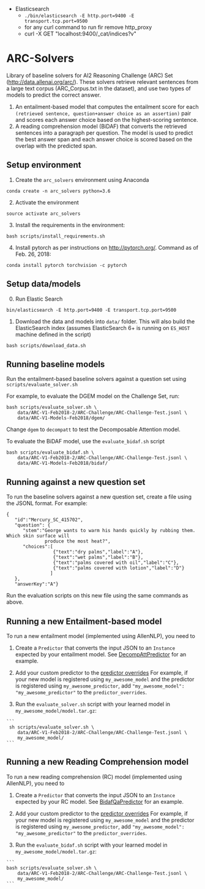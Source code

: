 - Elasticsearch
  + `./bin/elasticsearch -E http.port=9400 -E transport.tcp.port=9500`
  + for any curl command to run fir remove http_proxy
  + curl -X GET "localhost:9400/_cat/indices?v"

# ARC-Solvers
Library of baseline solvers for AI2 Reasoning Challenge (ARC) Set (http://data.allenai.org/arc/).
These solvers retrieve relevant sentences from a large text corpus (ARC_Corpus.txt in the
dataset), and use two types of models to predict the correct answer.
 1. An entailment-based model that computes the entailment score for each `(retrieved sentence,
 question+answer choice as an assertion)` pair and scores each answer choice based on the
 highest-scoring sentence.
 2. A reading comprehension model (BiDAF) that converts the retrieved sentences into a paragraph
 per question. The model is used to predict the best answer span and each answer choice is scored
  based on the overlap with the predicted span.
 
 ## Setup environment
 1. Create the `arc_solvers` environment using Anaconda
 
   ```
   conda create -n arc_solvers python=3.6
   ```
 
 2. Activate the environment
 
   ```
   source activate arc_solvers
   ```
 
 3. Install the requirements in the environment: 
 
   ```
   bash scripts/install_requirements.sh
   ```
 
 4. Install pytorch as per instructions on <http://pytorch.org/>. Command as of Feb. 26, 2018:
 
   ```
   conda install pytorch torchvision -c pytorch
   ```
  

 ## Setup data/models
 0. Run Elastic Search
  ```
  bin/elasticsearch -E http.port=9400 -E transport.tcp.port=9500 
  ```

 1. Download the data and models into `data/` folder. This will also build the ElasticSearch
 index (assumes ElasticSearch 6+ is running on `ES_HOST` machine defined in the script)
  ```
bash scripts/download_data.sh
  ```
 
 ## Running baseline models
 Run the entailment-based baseline solvers against a question set using `scripts/evaluate_solver.sh`

 For example, to evaluate the DGEM model on the Challenge Set, run:
```
bash scripts/evaluate_solver.sh \
	data/ARC-V1-Feb2018-2/ARC-Challenge/ARC-Challenge-Test.jsonl \
	data/ARC-V1-Models-Feb2018/dgem/
```
  Change `dgem` to `decompatt` to test the Decomposable Attention model.

 To evaluate the BiDAF model, use the `evaluate_bidaf.sh` script
```
bash scripts/evaluate_bidaf.sh \
    data/ARC-V1-Feb2018-2/ARC-Challenge/ARC-Challenge-Test.jsonl \
    data/ARC-V1-Models-Feb2018/bidaf/
```

 
 ## Running against a new question set
 To run the baseline solvers against a new question set, create a file using the JSONL format.
 For example:
 ```
 {
    "id":"Mercury_SC_415702",
    "question": {
       "stem":"George wants to warm his hands quickly by rubbing them. Which skin surface will
               produce the most heat?",
       "choices":[
				  {"text":"dry palms","label":"A"},
				  {"text":"wet palms","label":"B"},
				  {"text":"palms covered with oil","label":"C"},
				  {"text":"palms covered with lotion","label":"D"}
                 ]
    },
    "answerKey":"A"}
 ``` 
  Run the evaluation scripts on this new file using the same commands as above.
  
  
 ## Running a new Entailment-based model
  To run a new entailment model (implemented using AllenNLP), you need to 
   1. Create a `Predictor` that converts the input JSON to an `Instance` expected by your 
   entailment model. See [DecompAttPredictor](arc_solvers/service/predictors/decompatt_qa_predictor.py)
   for an example.
     
   2. Add your custom predictor to the [predictor overrides](arc_solvers/commands/__init__.py#L8)
   For example, if your new model is registered using `my_awesome_model` and the predictor is 
   registered using `my_awesome_predictor`, add `"my_awesome_model": "my_awesome_predictor"` to 
   the `predictor_overrides`.
   
   3. Run the `evaluate_solver.sh` script with your learned model in `my_awesome_model/model.tar.gz`:

    ```
     sh scripts/evaluate_solver.sh \
        data/ARC-V1-Feb2018-2/ARC-Challenge/ARC-Challenge-Test.jsonl \
        my_awesome_model/
    ```
     
## Running a new Reading Comprehension model
 To run a new reading comprehension (RC) model (implemented using AllenNLP), you need to
   1. Create a `Predictor` that converts the input JSON to an `Instance` expected by your
   RC model. See [BidafQaPredictor](arc_solvers/service/predictors/bidaf_qa_predictor.py)
   for an example.

   2. Add your custom predictor to the [predictor overrides](arc_solvers/commands/__init__.py#L8)
   For example, if your new model is registered using `my_awesome_model` and the predictor is
   registered using `my_awesome_predictor`, add `"my_awesome_model": "my_awesome_predictor"` to
   the `predictor_overrides`.

   3. Run the `evaluate_bidaf.sh` script with your learned model in `my_awesome_model/model.tar.gz`:

    ```
    bash scripts/evaluate_solver.sh \
        data/ARC-V1-Feb2018-2/ARC-Challenge/ARC-Challenge-Test.jsonl \
        my_awesome_model/
    ``` 
